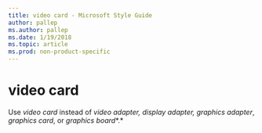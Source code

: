 ```yaml
---
title: video card - Microsoft Style Guide
author: pallep
ms.author: pallep
ms.date: 1/19/2018
ms.topic: article
ms.prod: non-product-specific
---
```


# video card

Use *video card* instead of *video adapter,* *display adapter,* *graphics adapter*, *graphics card*, or *graphics board**.*
